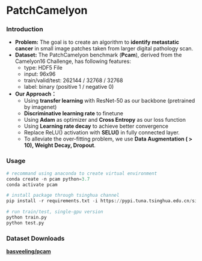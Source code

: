 # PatchCamelyon

### Introduction

- **Problem:** The goal is to create an algorithm to **identify metastatic cancer** in small image patches taken from larger digital pathology scan.
- **Dataset:** The PatchCamelyon benchmark (**Pcam**), derived from the Camelyon16 Challenge,  has following features:
  - type: HDF5 File
  - input: 96x96
  - train/valid/test: 262144 / 32768 / 32768 
  - label: binary (positive 1 / negative 0)
- **Our Approach：**
  - Using **transfer learning** with ResNet-50 as our backbone (pretrained by imagenet)
  - **Discriminative learning rate** to finetune
  - Using **Adam** as optimizer and **Cross Entropy** as our loss function
  - Using **Learning rate decay** to achieve better convergence
  - Replace ReLU() activation with **SELU()** in fully connected layer.
  - To alleviate the over-fitting problem, we use **Data Augmentation ( > 10), Weight Decay, Dropout**.

### Usage

```python
# recommand using anaconda to create virtual environment
conda create -n pcam python=3.7
conda activate pcam

# install package through tsinghua channel
pip install -r requirements.txt -i https://pypi.tuna.tsinghua.edu.cn/simple

# run train/test, single-gpu version
python train.py
python test.py
```

### Dataset Downloads

[**basveeling/pcam**](https://github.com/basveeling/pcam)